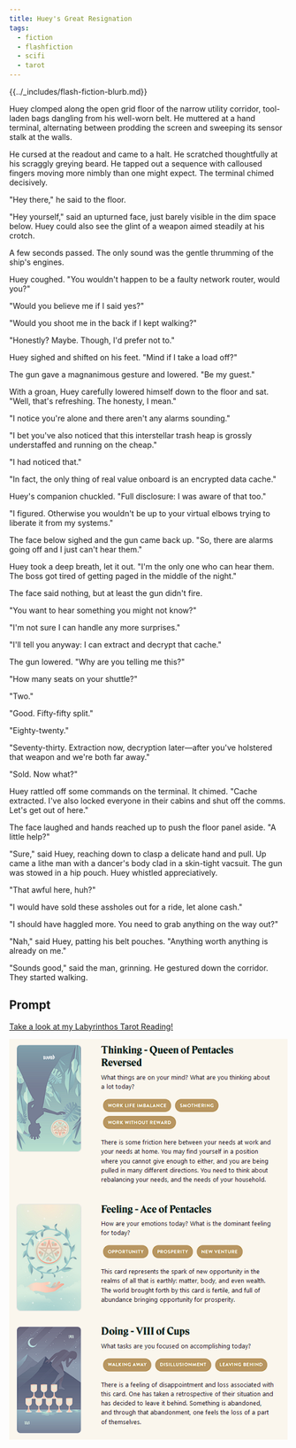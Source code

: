 ```yaml
---
title: Huey's Great Resignation
tags:
  - fiction
  - flashfiction
  - scifi
  - tarot
---
```


{{../_includes/flash-fiction-blurb.md}}

<!--more-->

Huey clomped along the open grid floor of the narrow utility corridor, tool-laden bags dangling from his well-worn belt. He muttered at a hand terminal, alternating between prodding the screen and sweeping its sensor stalk at the walls. 

He cursed at the readout and came to a halt. He scratched thoughtfully at his scraggly greying beard. He tapped out a sequence with calloused fingers moving more nimbly than one might expect. The terminal chimed decisively.

"Hey there," he said to the floor. 

"Hey yourself," said an upturned face, just barely visible in the dim space below. Huey could also see the glint of a weapon aimed steadily at his crotch.

A few seconds passed. The only sound was the gentle thrumming of the ship's engines.

Huey coughed. "You wouldn't happen to be a faulty network router, would you?"

"Would you believe me if I said yes?"

"Would you shoot me in the back if I kept walking?"

"Honestly? Maybe. Though, I'd prefer not to."

Huey sighed and shifted on his feet. "Mind if I take a load off?"

The gun gave a magnanimous gesture and lowered. "Be my guest."

With a groan, Huey carefully lowered himself down to the floor and sat. "Well, that's refreshing. The honesty, I mean."
 
"I notice you're alone and there aren't any alarms sounding."

"I bet you've also noticed that this interstellar trash heap is grossly understaffed and running on the cheap."

"I had noticed that."

"In fact, the only thing of real value onboard is an encrypted data cache."

Huey's companion chuckled. "Full disclosure: I was aware of that too."

"I figured. Otherwise you wouldn't be up to your virtual elbows trying to liberate it from my systems."

The face below sighed and the gun came back up. "So, there are alarms going off and I just can't hear them."

Huey took a deep breath, let it out. "I'm the only one who can hear them. The boss got tired of getting paged in the middle of the night."

The face said nothing, but at least the gun didn't fire.

"You want to hear something you might not know?"

"I'm not sure I can handle any more surprises."

"I'll tell you anyway: I can extract and decrypt that cache."

The gun lowered. "Why are you telling me this?"

"How many seats on your shuttle?"

"Two."

"Good. Fifty-fifty split."

"Eighty-twenty."

"Seventy-thirty. Extraction now, decryption later—after you've holstered that weapon and we're both far away."

"Sold. Now what?"

Huey rattled off some commands on the terminal. It chimed. "Cache extracted. I've also locked everyone in their cabins and shut off the comms. Let's get out of here."

The face laughed and hands reached up to push the floor panel aside. "A little help?"

"Sure," said Huey, reaching down to clasp a delicate hand and pull. Up came a lithe man with a dancer's body clad in a skin-tight vacsuit. The gun was stowed in a hip pouch. Huey whistled appreciatively.

"That awful here, huh?"

"I would have sold these assholes out for a ride, let alone cash."

"I should have haggled more. You need to grab anything on the way out?"

"Nah," said Huey, patting his belt pouches. "Anything worth anything is already on me."

"Sounds good," said the man, grinning. He gestured down the corridor. They started walking.

## Prompt

[Take a look at my Labyrinthos Tarot Reading!](https://app.labyrinthos.co/reading/daily/SSTRWS/-76,64,43)

![](20220414223737.png)
